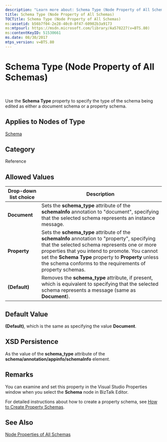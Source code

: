 ```yaml
---
description: "Learn more about: Schema Type (Node Property of All Schemas)"
title: Schema Type (Node Property of All Schemas)
TOCTitle: Schema Type (Node Property of All Schemas)
ms:assetid: b56b7f04-2e28-40c0-8f47-60902b3a9173
ms:mtpsurl: https://msdn.microsoft.com/library/Aa578227(v=BTS.80)
ms:contentKeyID: 51530661
ms.date: 08/30/2017
mtps_version: v=BTS.80
---
```


# Schema Type (Node Property of All Schemas)

 

Use the **Schema Type** property to specify the type of the schema being edited as either a document schema or a property schema.

## Applies to Nodes of Type

[Schema](schema-node-properties.md)

## Category

Reference

## Allowed Values

<table>
<thead>
<tr class="header">
<th>Drop-down list choice</th>
<th>Description</th>
</tr>
</thead>
<tbody>
<tr class="odd">
<td><strong>Document</strong></td>
<td>Sets the <strong>schema_type</strong> attribute of the <strong>schemaInfo</strong> annotation to &quot;document&quot;, specifying that the selected schema represents an instance message.</td>
</tr>
<tr class="even">
<td><strong>Property</strong></td>
<td>Sets the <strong>schema_type</strong> attribute of the <strong>schemaInfo</strong> annotation to &quot;property&quot;, specifying that the selected schema represents one or more properties that you intend to promote. You cannot set the <strong>Schema Type</strong> property to <strong>Property</strong> unless the schema conforms to the requirements of property schemas.</td>
</tr>
<tr class="odd">
<td><strong>(Default)</strong></td>
<td>Removes the <strong>schema_type</strong> attribute, if present, which is equivalent to specifying that the selected schema represents a message (same as <strong>Document</strong>).</td>
</tr>
</tbody>
</table>


## Default Value

**(Default)**, which is the same as specifying the value **Document**.

## XSD Persistence

As the value of the **schema\_type** attribute of the **schema/annotation/appinfo/schemaInfo** element.

## Remarks

You can examine and set this property in the Visual Studio Properties window when you select the **Schema** node in BizTalk Editor.

For detailed instructions about how to create a property schema, see [How to Create Property Schemas](https://msdn.microsoft.com/library/aa559209\(v=bts.80\)).

## See Also

[Node Properties of All Schemas](node-properties-of-all-schemas.md)

